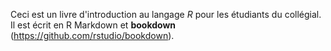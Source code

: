 Ceci est un livre d'introduction au langage *R* pour les étudiants du collégial. Il est écrit en R Markdown et **bookdown** (https://github.com/rstudio/bookdown).